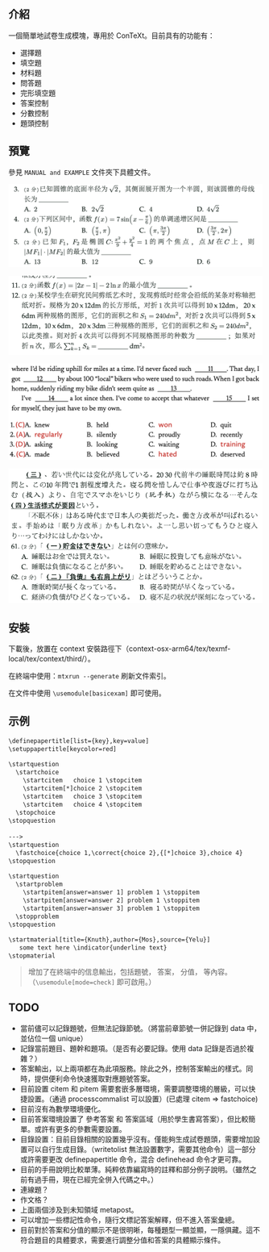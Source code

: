 ## 介紹

一個簡單地試卷生成模塊，專用於 ConTeXt。目前具有的功能有：

- 選擇題
- 填空題
- 材料題
- 問答題
- 完形填空題
- 答案控制
- 分數控制
- 題頭控制

## 預覽

參見 `MANUAL and EXAMPLE` 文件夾下具體文件。

![](./MANUAL%20and%20EXAMPLE/assets/soanguy-103113.png)

![](./MANUAL%20and%20EXAMPLE/assets/soanguy-1048579.png)

![](./MANUAL%20and%20EXAMPLE/assets/soanguy-105577.png)

![](./MANUAL%20and%20EXAMPLE/assets/soanguy-1020859.png)

## 安裝

下載後，放置在 context 安裝路徑下（context-osx-arm64/tex/texmf-local/tex/context/third/）。

在終端中使用：`mtxrun --generate` 刷新文件索引。

在文件中使用 `\usemodule[basicexam]` 即可使用。

## 示例

```
\definepapertitle[list={key},key=value]
\setuppapertitle[keycolor=red]
```

```
\startquestion
  \startchoice
    \startcitem   choice 1 \stopcitem
    \startcitem[*]choice 2 \stopcitem
    \startcitem   choice 3 \stopcitem
    \startcitem   choice 4 \stopcitem
  \stopchoice
\stopquestion

--->
\startquestion
  \fastchoice{choice 1,\correct{choice 2},{[*]choice 3},choice 4}
\stopquestion
```

```
\startquestion
  \startproblem
    \startpitem[answer=answer 1] problem 1 \stoppitem
    \startpitem[answer=answer 2] problem 1 \stoppitem
    \startpitem[answer=answer 3] problem 1 \stoppitem
  \stopproblem
\stopquestion
```

```
\startmaterial[title={Knuth},author={Mos},source={Yelu}]
   some text here \indicator{underline text}
\stopmaterial
```

> 增加了在終端中的信息輸出，包括題號， 答案， 分值， 等內容。（`\usemodule[mode=check]` 即可啟用。）

## TODO

- 當前儘可以記錄題號，但無法記錄節號。（將當前章節號一併記錄到 data 中，並佔位一個 unique）
- 記錄當前題目、題幹和題項。（是否有必要記錄。使用 data 記錄是否過於複雜？）
- 答案輸出，以上兩項都在為此項服務。除此之外，控制答案輸出的樣式。同時，提供便利命令快速獲取對應題號答案。
- 目前設置 citem 和 pitem 需要套嵌多層環境，需要調整環境的層級，可以快捷設置。（通過 processcommalist 可以設置）(已處理 citem => fastchoice)
- 目前沒有為數學環境優化。
- 目前答案環境設置了 參考答案 和 答案區域（用於學生書寫答案），但比較簡單。或許有更多的參數需要設置。
- 目錄設置：目前目錄相關的設置幾乎沒有。僅能夠生成試卷題頭，需要增加設置可以自行生成目錄。（writetolist 無法設置數字，需要其他命令）這一部分或許需要更改 definepapertitle 命令，混合 definehead 命令才更可靠。
- 目前的手冊說明比較單薄。純粹依靠編寫時的註釋和部分例子說明。（雖然之前有過手冊，現在已經完全併入代碼之中。）
- 連線題？
- 作文格？
- 上面兩個涉及到未知領域 metapost。
- 可以增加一些標記性命令，隨行文標記答案解釋，但不進入答案彙總。
- 目前對於答案和分值的顯示不是很明晰，每種題型一顯並顯，一隱俱藏。這不符合題目的具體要求，需要進行調整分值和答案的具體顯示條件。

